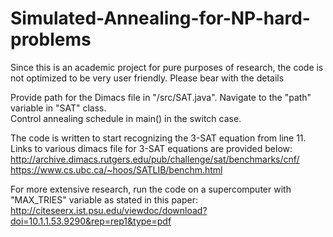 # Simulated-Annealing-for-NP-hard-problems
Since this is an academic project for pure purposes of research, the code is not optimized to be very user friendly. Please bear with the details

Provide path for the Dimacs file in "/src/SAT.java". Navigate to the "path" variable in "SAT" class.	
Control annealing schedule in main() in the switch case.

The code is written to start recognizing the 3-SAT equation from line 11. Links to various dimacs file for 3-SAT equations are provided below:
http://archive.dimacs.rutgers.edu/pub/challenge/sat/benchmarks/cnf/
https://www.cs.ubc.ca/~hoos/SATLIB/benchm.html

For more extensive research, run the code on a supercomputer with "MAX_TRIES" variable as stated in this paper: http://citeseerx.ist.psu.edu/viewdoc/download?doi=10.1.1.53.9290&rep=rep1&type=pdf

